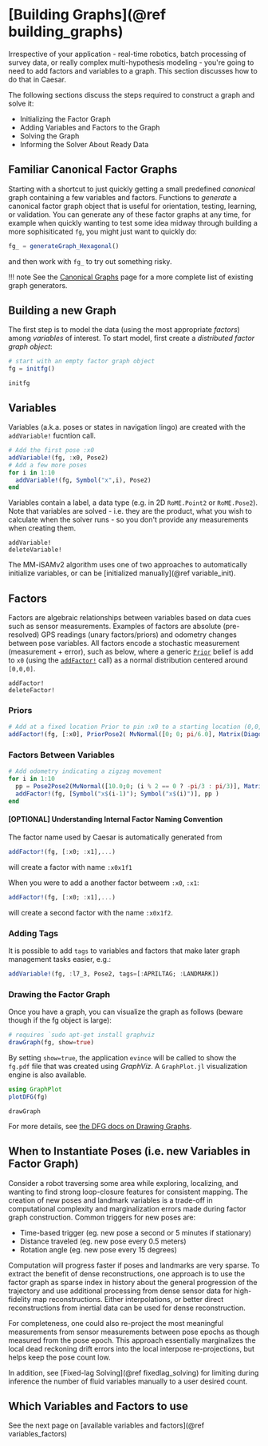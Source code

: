 # [Building Graphs](@ref building_graphs)

Irrespective of your application - real-time robotics, batch processing of survey data, or really complex multi-hypothesis modeling - you're going to need to add factors and variables to a graph. This section discusses how to do that in Caesar.

The following sections discuss the steps required to construct a graph and solve it:
* Initializing the Factor Graph
* Adding Variables and Factors to the Graph
* Solving the Graph
* Informing the Solver About Ready Data

## Familiar Canonical Factor Graphs

Starting with a shortcut to just quickly getting a small predefined *canonical* graph containing a few variables and factors.  Functions to *generate* a canonical factor graph object that is useful for orientation, testing, learning, or validation.  You can generate any of these factor graphs at any time, for example when quickly wanting to test some idea midway through building a more sophisiticated `fg`, you might just want to quickly do:
```julia
fg_ = generateGraph_Hexagonal()
```

and then work with `fg_` to try out something risky.

!!! note
    See the [Canonical Graphs](../examples/canonical_graphs.md) page for a more complete list of existing graph generators.

## Building a new Graph

The first step is to model the data (using the most appropriate *factors*) among *variables* of interest.  To start model, first create a *distributed factor graph object*:

```julia
# start with an empty factor graph object
fg = initfg()
```

```@docs
initfg
```

## Variables

Variables (a.k.a. poses or states in navigation lingo) are created with the `addVariable!` fucntion call.

```julia
# Add the first pose :x0
addVariable!(fg, :x0, Pose2)
# Add a few more poses
for i in 1:10
  addVariable!(fg, Symbol("x",i), Pose2)
end
```

Variables contain a label, a data type (e.g. in 2D `RoME.Point2` or `RoME.Pose2`). Note that variables are solved - i.e. they are the product, what you wish to calculate when the solver runs - so you don't provide any measurements when creating them.

```@docs
addVariable!
deleteVariable!
```

The MM-iSAMv2 algorithm uses one of two approaches to automatically initialize variables, or can be [initialized manually](@ref variable_init).

## Factors

Factors are algebraic relationships between variables based on data cues such as sensor measurements. Examples of factors are absolute (pre-resolved) GPS readings (unary factors/priors) and odometry changes between pose variables. All factors encode a stochastic measurement (measurement + error), such as below, where a generic [`Prior`](@ref) belief is add to `x0` (using the [`addFactor!`](@ref) call) as a normal distribution centered around `[0,0,0]`.

```@docs
addFactor!
deleteFactor!
```

### Priors
```julia
# Add at a fixed location Prior to pin :x0 to a starting location (0,0,pi/6.0)
addFactor!(fg, [:x0], PriorPose2( MvNormal([0; 0; pi/6.0], Matrix(Diagonal([0.1;0.1;0.05].^2)) )))
```

### Factors Between Variables

```julia
# Add odometry indicating a zigzag movement
for i in 1:10
  pp = Pose2Pose2(MvNormal([10.0;0; (i % 2 == 0 ? -pi/3 : pi/3)], Matrix(Diagonal([0.1;0.1;0.1].^2))))
  addFactor!(fg, [Symbol("x$(i-1)"); Symbol("x$(i)")], pp )
end
```

#### [OPTIONAL] Understanding Internal Factor Naming Convention

The factor name used by Caesar is automatically generated from 
```julia
addFactor!(fg, [:x0; :x1],...)
```
will create a factor with name `:x0x1f1`

When you were to add a another factor betweem `:x0`, `:x1`:
```julia
addFactor!(fg, [:x0; :x1],...)
```
will create a second factor with the name `:x0x1f2`.

### Adding Tags

It is possible to add `tags` to variables and factors that make later graph management tasks easier, e.g.:
```julia
addVariable!(fg, :l7_3, Pose2, tags=[:APRILTAG; :LANDMARK])
```

### Drawing the Factor Graph

Once you have a graph, you can visualize the graph as follows (beware though if the fg object is large):
```julia
# requires `sudo apt-get install graphviz
drawGraph(fg, show=true)
```

By setting `show=true`, the application `evince` will be called to show the `fg.pdf` file that was created using *GraphViz*.  A `GraphPlot.jl` visualization engine is also available.
```julia
using GraphPlot
plotDFG(fg)
```

```@docs
drawGraph
```

For more details, see [the DFG docs on Drawing Graphs](https://juliarobotics.org/DistributedFactorGraphs.jl/latest/DrawingGraphs/#Drawing-Graphs-1).

## When to Instantiate Poses (i.e. new Variables in Factor Graph)

Consider a robot traversing some area while exploring, localizing, and wanting to find strong loop-closure features for consistent mapping.  The creation of new poses and landmark variables is a trade-off in computational complexity and marginalization errors made during factor graph construction.  Common triggers for new poses are:
- Time-based trigger (eg. new pose a second or 5 minutes if stationary)
- Distance traveled (eg. new pose every 0.5 meters)
- Rotation angle (eg. new pose every 15 degrees)

Computation will progress faster if poses and landmarks are very sparse.  To extract the benefit of dense reconstructions, one approach is to use the factor graph as sparse index in history about the general progression of the trajectory and use additional processing from dense sensor data for high-fidelity map reconstructions.  Either interpolations, or better direct reconstructions from inertial data can be used for dense reconstruction.

For completeness, one could also re-project the most meaningful measurements from sensor measurements between pose epochs as though measured from the pose epoch.  This approach essentially marginalizes the local dead reckoning drift errors into the local interpose re-projections, but helps keep the pose count low.

In addition, see [Fixed-lag Solving](@ref fixedlag_solving) for limiting during inference the number of fluid variables manually to a user desired count.

## Which Variables and Factors to use

See the next page on [available variables and factors](@ref variables_factors)
